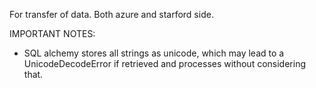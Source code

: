 For transfer of data. Both azure and starford side.

IMPORTANT NOTES:

- SQL alchemy stores all strings as unicode, which may lead to a UnicodeDecodeError if retrieved and processes without considering that.

